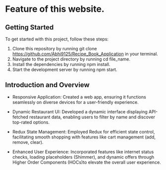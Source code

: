 # Feature of this website.

## Getting Started

To get started with this project, follow these steps:

1. Clone this repository by running git clone https://github.com/Abhi9125/Recipe_Book_Application in your terminal.
2. Navigate to the project directory by running cd file_name.
3. Install the dependencies by running npm install.
4. Start the development server by running npm start.

## Introduction and Overview

- Responsive Application: Created a web app, ensuring it functions seamlessly on diverse devices for a user-friendly experience.

- Dynamic Restaurant UI: Developed a dynamic interface displaying API-fetched restaurant data, enabling
  users to filter by name and discover top-rated options.

- Redux State Management: Employed Redux for efficient state control, facilitating smooth shopping with features
  like cart management (add, remove, clear).

- Enhanced User Experience: Incorporated features like internet status checks, loading placeholders (Shimmer), and
  dynamic offers through Higher Order Components (HOCs)to elevate the overall user experience.
